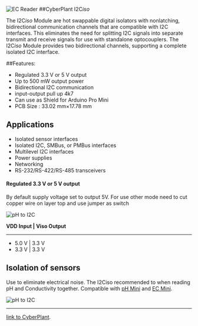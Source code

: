 ![EC Reader](http://image.cyber-plant.com/var/resizes/CyberPlantMiniSeries-01.jpg?m=1458131397)
##CyberPlant I2C*iso*

The I2C*iso* Module are hot swappable digital isolators with nonlatching, bidirectional communication channels that
are compatible with I2C interfaces. This eliminates the need for
splitting I2C signals into separate transmit and receive signals
for use with standalone optocouplers. The I2C*iso* Module provides two bidirectional channels, supporting a complete isolated I2C interface.

##Features:
- Regulated 3.3 V or 5 V output
- Up to 500 mW output power
- Bidirectional I2C communication
- input-output pull up 4k7
- Can use as Shield for Arduino Pro Mini
- PCB Size : 33.02 mm×17.78 mm


## Applications
- Isolated sensor interfaces
- Isolated I2C, SMBus, or PMBus interfaces
- Multilevel I2C interfaces
- Power supplies
- Networking
- RS-232/RS-422/RS-485 transceivers

#### Regulated 3.3 V or 5 V output

By default supply voltage set to output 5V. For use other mode need to cut copper wire on layer top and use jumper as switch

![pH to I2C](http://image.cyber-plant.com/var/resizes/CyberPlantI2CisoBaner0.jpg?m=1458140106)
 
**VDD Input | Viso Output**

----------

- 5.0 V     | 3.3 V  
- 3.3 V     | 3.3 V  

## Isolation of sensors

Use to eliminate electrical noise. The I2Ciso recommended to when reading pH and Conductivity together. Compatible with [pH Mini](https://github.com/cyberplantru/pH-Mini-v30-sample-code) and [EC Mini](EC-Mini-v30-Sample-Code). 

![pH to I2C](http://image.cyber-plant.com/var/resizes/CyberPlantI2CisoBaner1-01.jpg?m=1458142334)

----------

[link to CyberPlant](http://www.cyber-plant.com).

